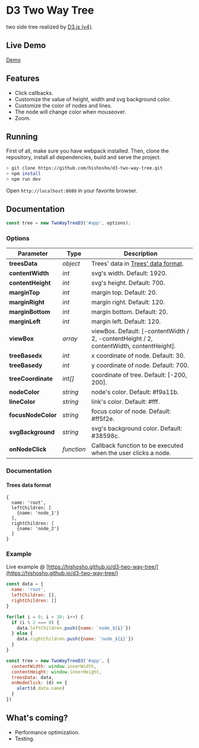 # D3 Two Way Tree

 two side tree realized by [D3.js (v4)](https://github.com/d3/d3).

## Live Demo
 [Demo](https://hishosho.github.io/d3-two-way-tree/dist/index.html)

## Features
* Click callbacks.
* Customize the value of height, width and svg background color.
* Customize the color of nodes and lines.
* The node will change color when mouseover.
* Zoom.

## Running

First of all, make sure you have webpack installed. Then, clone the repository, install all dependencies, build and serve the project.

```bash
> git clone https://github.com/hishosho/d3-two-way-tree.git
> npm install
> npm run dev
```

Open `http://localhost:8080` in your favorite browser.

## Documentation

```javascript
const tree = new TwoWayTreeD3('#app', options);
```

### Options

| Parameter | Type | Description |
| --------- | ---- | ----------- |
| **treesData** | *object* | Trees' data in [Trees' data format](#Trees-data-format). |
| **contentWidth** | *int* | svg's width. Default: 1920. |
| **contentHeight** | *int* | svg's height. Default: 700. |
| **marginTop** | *int* | margin top. Default: 20. |
| **marginRight** | *int* | margin right. Default: 120. |
| **marginBottom** | *int* | margin bottom. Default: 20. |
| **marginLeft** | *int* | margin left. Default: 120. |
| **viewBox** | *array* | viewBox. Default: [-contentWidth / 2, -contentHeight / 2, contentWidth, contentHeight]. |
| **treeBasedx** | *int* | x coordinate of node. Default: 30. |
| **treeBasedy** | *int* | y coordinate of node. Default: 700. |
| **treeCoordinate** | *int[]* | coordinate of tree. Default: [-200, 200]. |
| **nodeColor** | *string* | node's color. Default: #f9a11b. |
| **lineColor** | *string* | link's color. Default: #fff. |
| **focusNodeColor** | *string* | focus color of node. Default: #ff5f2e. |
| **svgBackground** | *string* | svg's background color. Default: #38598c. |
| **onNodeClick** | *function* | Callback function to be executed when the user clicks a node. |

### Documentation

#### Trees data format

```
{
  name: 'root',
  leftChildren: [
    {name: 'node_1'}
  ],
  rightChildren: [
    {name: 'node_2'}
  ]
}
```

### Example

Live example @ [https://hishosho.github.io/d3-two-way-tree/](https://hishosho.github.io/d3-two-way-tree/)

```javascript
const data = {
  name: 'root',
  leftChildren: [],
  rightChildren: []
}

for(let i = 0; i < 30; i++) {
  if (i % 2 === 0) {
    data.leftChildren.push({name: `node_${i}`})
  } else {
    data.rightChildren.push({name: `node_${i}`})
  }
}

const tree = new TwoWayTreeD3('#app', {
  contentWidth: window.innerWidth,
  contentHeight: window.innerHeight,
  treesData: data,
  onNodeClick: (d) => {
    alert(d.data.name)
  }
})
```

## What's coming?
* Performance optimization.
* Testing.
